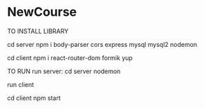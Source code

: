 # NewCourse
TO INSTALL LIBRARY

cd server 
npm i body-parser cors express mysql mysql2 nodemon

cd client
npm i react-router-dom formik yup

TO RUN
run server:
cd server
nodemon


run client

cd client
npm start
